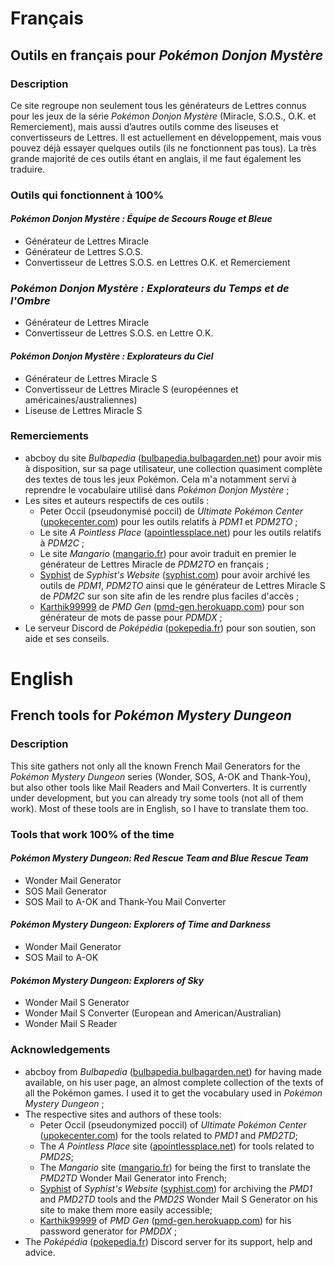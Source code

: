 # Français
## Outils en français pour *Pokémon Donjon Mystère*
### Description
Ce site regroupe non seulement tous les générateurs de Lettres connus pour les jeux de la série *Pokémon Donjon Mystère* (Miracle, S.O.S., O.K. et Remerciement), mais aussi d’autres outils comme des liseuses et convertisseurs de Lettres. Il est actuellement en développement, mais vous pouvez déjà essayer quelques outils (ils ne fonctionnent pas tous). La très grande majorité de ces outils étant en anglais, il me faut également les traduire.

### Outils qui fonctionnent à 100%
#### *Pokémon Donjon Mystère : Équipe de Secours Rouge et Bleue*
* Générateur de Lettres Miracle
* Générateur de Lettres S.O.S.
* Convertisseur de Lettres S.O.S. en Lettres O.K. et Remerciement

### *Pokémon Donjon Mystère : Explorateurs du Temps et de l'Ombre*
* Générateur de Lettres Miracle
* Convertisseur de Lettres S.O.S. en Lettre O.K.

#### *Pokémon Donjon Mystère : Explorateurs du Ciel*
* Générateur de Lettres Miracle S
* Convertisseur de Lettres Miracle S (européennes et américaines/australiennes)
* Liseuse de Lettres Miracle S

### Remerciements
* abcboy du site *Bulbapedia* ([bulbapedia.bulbagarden.net](https://bulbapedia.bulbagarden.net)) pour avoir mis à disposition, sur sa page utilisateur, une collection quasiment complète des textes de tous les jeux Pokémon. Cela m'a notamment servi à reprendre le vocabulaire utilisé dans *Pokémon Donjon Mystère* ;
* Les sites et auteurs respectifs de ces outils :
    * Peter Occil (pseudonymisé poccil) de *Ultimate Pokémon Center* ([upokecenter.com](https://web.archive.org/web/20150103135114/Upokecenter.com/content/main-page)) pour les outils relatifs à *PDM1* et *PDM2TO* ;
    * Le site *A Pointless Place* ([apointlessplace.net](https://web.archive.org/web/20170917141154/http://apointlessplace.net/)) pour les outils relatifs à *PDM2C* ;
    * Le site *Mangario* ([mangario.fr](https://web.archive.org/web/20210308082718/https://www.mangario.fr/)) pour avoir traduit en premier le générateur de Lettres Miracle de *PDM2TO* en français ;
    * [Syphist](https://github.com/Syphist) de *Syphist's Website* ([syphist.com](https://syphist.com)) pour avoir archivé les outils de *PDM1*, *PDM2TO* ainsi que le générateur de Lettres Miracle S de *PDM2C* sur son site afin de les rendre plus faciles d'accès ;
    * [Karthik99999](https://github.com/Karthik99999) de *PMD Gen* ([pmd-gen.herokuapp.com](https://pmd-gen.herokuapp.com)) pour son générateur de mots de passe pour *PDMDX* ;
* Le serveur Discord de *Poképédia* ([pokepedia.fr](https://pokepedia.fr)) pour son soutien, son aide et ses conseils.


# English
## French tools for *Pokémon Mystery Dungeon*
### Description
This site gathers not only all the known French Mail Generators for the *Pokémon Mystery Dungeon* series (Wonder, SOS, A-OK and Thank-You), but also other tools like Mail Readers and Mail Converters. It is currently under development, but you can already try some tools (not all of them work). Most of these tools are in English, so I have to translate them too.

### Tools that work 100% of the time
#### *Pokémon Mystery Dungeon: Red Rescue Team and Blue Rescue Team*
* Wonder Mail Generator
* SOS Mail Generator
* SOS Mail to A-OK and Thank-You Mail Converter

#### *Pokémon Mystery Dungeon: Explorers of Time and Darkness*
* Wonder Mail Generator
* SOS Mail to A-OK

#### *Pokémon Mystery Dungeon: Explorers of Sky*
* Wonder Mail S Generator
* Wonder Mail S Converter (European and American/Australian)
* Wonder Mail S Reader

### Acknowledgements
* abcboy from *Bulbapedia* ([bulbapedia.bulbagarden.net](https://bulbapedia.bulbagarden.net)) for having made available, on his user page, an almost complete collection of the texts of all the Pokémon games. I used it to get the vocabulary used in *Pokémon Mystery Dungeon* ;
* The respective sites and authors of these tools:
    * Peter Occil (pseudonymized poccil) of *Ultimate Pokémon Center* ([upokecenter.com](https://web.archive.org/web/20150103135114/Upokecenter.com/content/main-page)) for the tools related to *PMD1* and *PMD2TD*;
    * The *A Pointless Place* site ([apointlessplace.net](https://web.archive.org/web/20170917141154/http://apointlessplace.net/)) for tools related to *PMD2S*;
    * The *Mangario* site ([mangario.fr](https://web.archive.org/web/20210308082718/https://www.mangario.fr/)) for being the first to translate the *PMD2TD* Wonder Mail Generator into French;
    * [Syphist](https://github.com/Syphist) of *Syphist's Website* ([syphist.com](https://syphist.com)) for archiving the *PMD1* and *PMD2TD* tools and the *PMD2S* Wonder Mail S Generator on his site to make them more easily accessible;
    * [Karthik99999](https://github.com/Karthik99999) of *PMD Gen* ([pmd-gen.herokuapp.com](https://pmd-gen.herokuapp.com)) for his password generator for *PMDDX* ;
* The *Poképédia* ([pokepedia.fr](https://pokepedia.fr)) Discord server for its support, help and advice.
